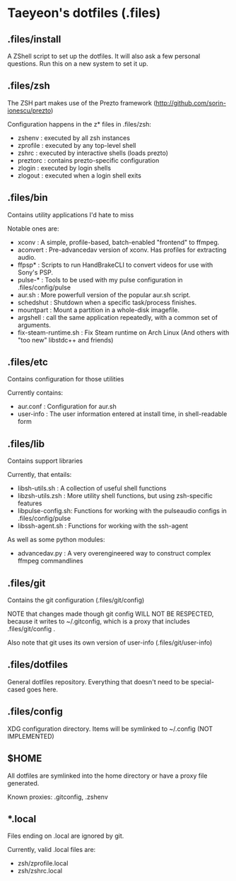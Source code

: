 Taeyeon's dotfiles (.files)
===========================

.files/install
--------------
A ZShell script to set up the dotfiles. It will also ask a few personal questions.
Run this on a new system to set it up.

.files/zsh
----------
The ZSH part makes use of the Prezto framework (http://github.com/sorin-ionescu/prezto)

Configuration happens in the z\* files in .files/zsh:
- zshenv    : executed by all zsh instances
- zprofile  : executed by any top-level shell
- zshrc     : executed by interactive shells (loads prezto)
- preztorc  : contains prezto-specific configuration
- zlogin    : executed by login shells
- zlogout   : executed when a login shell exits

.files/bin
----------
Contains utility applications I'd hate to miss

Notable ones are:
- xconv     : A simple, profile-based, batch-enabled "frontend" to ffmpeg.
- aconvert  : Pre-advancedav version of xconv. Has profiles for extracting audio.
- ffpsp\*   : Scripts to run HandBrakeCLI to convert videos for use with Sony's PSP.
- pulse-\*  : Tools to be used with my pulse configuration in .files/config/pulse
- aur.sh    : More powerfull version of the popular aur.sh script.
- schedshut : Shutdown when a specific task/process finishes.
- mountpart : Mount a partition in a whole-disk imagefile.
- argshell  : call the same application repeatedly, with a common set of arguments.
- fix-steam-runtime.sh : Fix Steam runtime on Arch Linux (And others with "too new" libstdc++ and friends)

.files/etc
----------
Contains configuration for those utilities

Currently contains:
- aur.conf  : Configuration for aur.sh
- user-info : The user information entered at install time, in shell-readable form

.files/lib
----------
Contains support libraries

Currently, that entails:
- libsh-utils.sh    : A collection of useful shell functions
- libzsh-utils.zsh  : More utility shell functions, but using zsh-specific features
- libpulse-config.sh: Functions for working with the pulseaudio configs in .files/config/pulse
- libssh-agent.sh   : Functions for working with the ssh-agent

As well as some python modules:
- advancedav.py     : A very overengineered way to construct complex ffmpeg commandlines

.files/git
----------
Contains the git configuration (.files/git/config)

NOTE that changes made though git config WILL NOT BE RESPECTED,
because it writes to ~/.gitconfig, which is a proxy that includes .files/git/config .

Also note that git uses its own version of user-info (.files/git/user-info)

.files/dotfiles
---------------
General dotfiles repository. Everything that doesn't need to be special-cased goes here.

.files/config
-------------
XDG configuration directory.
Items will be symlinked to ~/.config (NOT IMPLEMENTED)

$HOME
-----
All dotfiles are symlinked into the home directory or have a proxy file generated.

Known proxies: .gitconfig, .zshenv

\*.local
--------
Files ending on .local are ignored by git.

Currently, valid .local files are:
- zsh/zprofile.local
- zsh/zshrc.local


